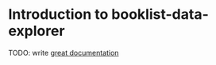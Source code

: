 # Introduction to booklist-data-explorer

TODO: write [great documentation](http://jacobian.org/writing/what-to-write/)
